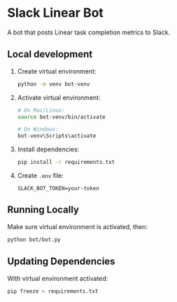 <!-- cspell:word venv -->

# Slack Linear Bot

A bot that posts Linear task completion metrics to Slack.

## Local development

1. Create virtual environment:

   ```sh
   python -m venv bot-venv
   ```

1. Activate virtual environment:

   ```sh
   # On Mac/Linux:
   source bot-venv/bin/activate

   # On Windows:
   bot-venv\Scripts\activate
   ```

1. Install dependencies:

   ```sh
   pip install -r requirements.txt
   ```

1. Create `.env` file:

   ```env
   SLACK_BOT_TOKEN=your-token
   ```

## Running Locally

Make sure virtual environment is activated, then:

```sh
python bot/bot.py
```

## Updating Dependencies

With virtual environment activated:

```sh
pip freeze > requirements.txt
```
